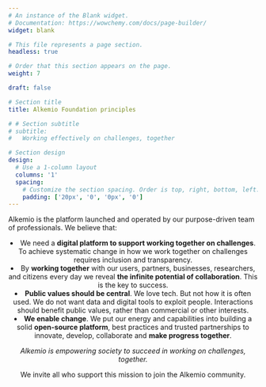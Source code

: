 ```yaml
---
# An instance of the Blank widget.
# Documentation: https://wowchemy.com/docs/page-builder/
widget: blank

# This file represents a page section.
headless: true

# Order that this section appears on the page.
weight: 7

draft: false

# Section title
title: Alkemio Foundation principles

# # Section subtitle
# subtitle:
#   Working effectively on challenges, together

# Section design
design:
  # Use a 1-column layout
  columns: '1'
  spacing:
    # Customize the section spacing. Order is top, right, bottom, left.
    padding: ['20px', '0', '0px', '0']
---
```


<p>
Alkemio is the platform launched and operated by our purpose-driven team of professionals. We believe that:
</p>
<li align="center">
We need a <b>digital platform to support working together on challenges</b>. To achieve systematic change in how we work together on challenges requires inclusion and transparency.
</li>
<li align="center">
By <b>working together</b> with our users, partners, businesses, researchers, and citizens every day we reveal <b>the infinite potential of collaboration</b>. This is the key to success.
</li>
<li align="center">
<b>Public values should be central</b>. We love tech. But not how it is often used. We do not want data and digital tools to exploit people. Interactions should benefit public values, rather than commercial or other interests.
</li>
<li align="center">
<b>We enable change</b>. We put our energy and capabilities into building a solid <b>open-source platform</b>, best practices and trusted partnerships to innovate, develop, collaborate and <b>make progress together</b>. 
</li>
<p align="center">
</p>
<p align="center">
<i>Alkemio is empowering society to succeed in working on challenges, together.</i> </p>
<p align="center">We invite all who support this mission to join the Alkemio community.
</p>
<br/>